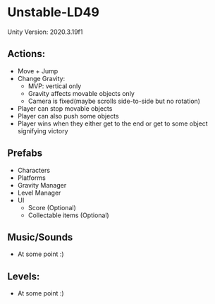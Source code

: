 # Unstable-LD49
Unity Version: 2020.3.19f1

## Actions:
 - Move + Jump
 - Change Gravity:
    - MVP: vertical only
    - Gravity affects movable objects only
    - Camera is fixed(maybe scrolls side-to-side but no rotation)
  - Player can stop movable objects
  - Player can also push some objects
  - Player wins when they either get to the end or get to some object signifying victory

## Prefabs
- Characters
- Platforms
- Gravity Manager
- Level Manager
- UI
  - Score (Optional)
  - Collectable items (Optional)

## Music/Sounds
- At some point :)

## Levels:
- At some point :)
